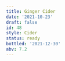 ```yaml
---
title: Ginger Cider
date: '2021-10-23'
draft: false
id: 48
style: Cider
status: ready
bottled: '2021-12-30'
abv: 7.2
---
```

